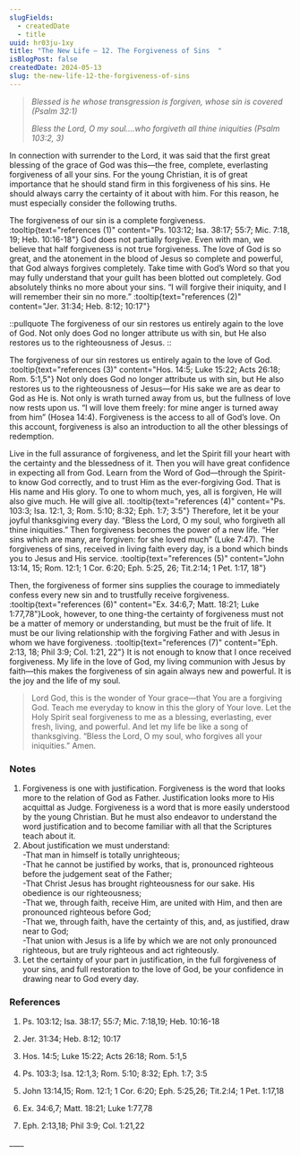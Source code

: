 ```yaml
---
slugFields:
  - createdDate
  - title
uuid: hr03ju-1xy
title: "The New Life – 12. The Forgiveness of Sins  "
isBlogPost: false
createdDate: 2024-05-13
slug: the-new-life-12-the-forgiveness-of-sins
---
```

> *Blessed is he whose transgression is forgiven, whose sin is covered (Psalm 32:1)*
>
> *Bless the Lord, O my soul....who forgiveth all thine iniquities (Psalm 103:2, 3)*

 In connection with surrender to the Lord, it was said that the first great blessing of the grace of God was this—the free, complete, everlasting forgiveness of all your sins. For the young Christian, it is of great importance that he should stand firm in this forgiveness of his sins. He should always carry the certainty of it about with him. For this reason, he must especially consider the following truths.

The forgiveness of our sin is a complete forgiveness. :tooltip{text="references (1)" content="Ps. 103:12; Isa. 38:17; 55:7; Mic. 7:18, 19; Heb. 10:16-18"} God does not partially forgive. Even with man, we believe that half forgiveness is not true forgiveness. The love of God is so great, and the atonement in the blood of Jesus so complete and powerful, that God always forgives completely. Take time with God’s Word so that you may fully understand that your guilt has been blotted out completely. God absolutely thinks no more about your sins. “I will forgive their iniquity, and I will remember their sin no more.” :tooltip{text="references (2)" content="Jer. 31:34; Heb. 8:12; 10:17"}

::pullquote
The forgiveness of our sin restores us entirely again to the love of God. Not only does God no longer attribute us with sin, but He also restores us to the righteousness of Jesus.
::

The forgiveness of our sin restores us entirely again to the love of God. :tooltip{text="references (3)" content="Hos. 14:5; Luke 15:22; Acts 26:18; Rom. 5:1,5"} Not only does God no longer attribute us with sin, but He also restores us to the righteousness of Jesus—for His sake we are as dear to God as He is. Not only is wrath turned away from us, but the fullness of love now rests upon us. “I will love them freely: for mine anger is turned away from him” (Hosea 14:4). Forgiveness is the access to all of God’s love. On this account, forgiveness is also an introduction to all the other blessings of redemption.

Live in the full assurance of forgiveness, and let the Spirit fill your heart with the certainty and the blessedness of it. Then you will have great confidence in expecting all from God. Learn from the Word of God—through the Spirit-to know God correctly, and to trust Him as the ever-forgiving God. That is His name and His glory. To one to whom much, yes, all is forgiven, He will also give much. He will give all. :tooltip{text="references (4)" content="Ps. 103:3; Isa. 12:1, 3; Rom. 5:10; 8:32; Eph. 1:7; 3:5"} Therefore, let it be your joyful thanksgiving every day. “Bless the Lord, O my soul, who forgiveth all thine iniquities.” Then forgiveness becomes the power of a new life. “Her sins which are many, are forgiven: for she loved much” (Luke 7:47). The forgiveness of sins, received in living faith every day, is a bond which binds you to Jesus and His service. :tooltip{text="references (5)" content="John 13:14, 15; Rom. 12:1; 1 Cor. 6:20; Eph. 5:25, 26; Tit.2:14; 1 Pet. 1:17, 18"}

Then, the forgiveness of former sins supplies the courage to immediately confess every new sin and to trustfully receive forgiveness. :tooltip{text="references (6)" content="Ex. 34:6,7; Matt. 18:21; Luke 1:77,78"}Look, however, to one thing-the certainty of forgiveness must not be a matter of memory or understanding, but must be the fruit of life. It must be our living relationship with the forgiving Father and with Jesus in whom we have forgiveness. :tooltip{text="references (7)" content="Eph. 2:13, 18; Phil 3:9; Col. 1:21, 22"} It is not enough to know that I once received forgiveness. My life in the love of God, my living communion with Jesus by faith—this makes the forgiveness of sin again always new and powerful. It is the joy and the life of my soul.

 

> Lord God, this is the wonder of Your grace—that You are a forgiving God. Teach me everyday to know in this the glory of Your love. Let the Holy Spirit seal forgiveness to me as a blessing, everlasting, ever fresh, living, and powerful. And let my life be like a song of thanksgiving. “Bless the Lord, O my soul, who forgives all your iniquities.” Amen.

 

### Notes

1. Forgiveness is one with justification. Forgiveness is the word that looks more to the relation of God as Father. Justification looks more to His acquittal as Judge. Forgiveness is a word that is more easily understood by the young Christian. But he must also endeavor to understand the word justification and to become familiar with all that the Scriptures teach about it.
2. About justification we must understand:\
   -That man in himself is totally unrighteous;\
   -That he cannot be justified by works, that is, pronounced righteous before the judgement seat of the Father;\
   -That Christ Jesus has brought righteousness for our sake. His obedience is our righteousness;\
   -That we, through faith, receive Him, are united with Him, and then are pronounced righteous before God;\
   -That we, through faith, have the certainty of this, and, as justified, draw near to God;\
   -That union with Jesus is a life by which we are not only pronounced righteous, but are truly righteous and act righteously.
3. Let the certainty of your part in justification, in the full forgiveness of your sins, and full restoration to the love of God, be your confidence in drawing near to God every day.

###  

### References

1) Ps. 103:12; Isa. 38:17; 55:7; Mic. 7:18,19; Heb. 10:16-18

2) Jer. 31:34; Heb. 8:12; 10:17

3) Hos. 14:5; Luke 15:22; Acts 26:18; Rom. 5:1,5

4) Ps. 103:3; Isa. 12:1,3; Rom. 5:10; 8:32; Eph. 1:7; 3:5

5) John 13:14,15; Rom. 12:1; 1 Cor. 6:20; Eph. 5:25,26; Tit.2:l4; 1 Pet. 1:17,18

6) Ex. 34:6,7; Matt. 18:21; Luke 1:77,78

7) Eph. 2:13,18; Phil 3:9; Col. 1:21,22

\_\_\_\_
